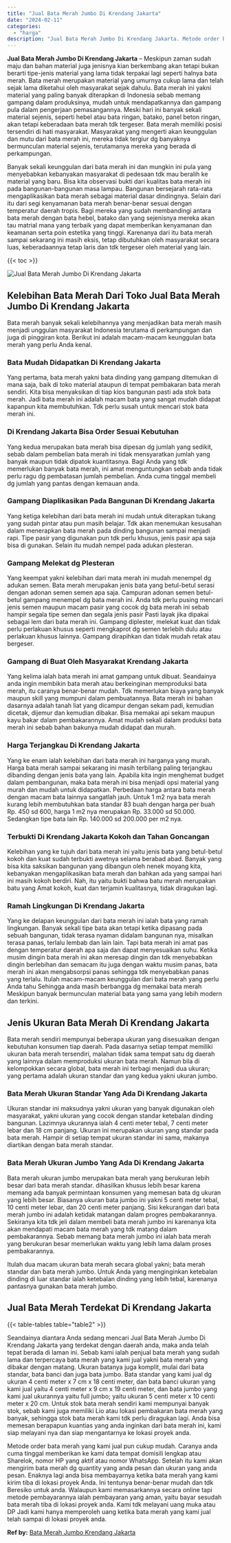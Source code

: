 ```yaml
---
title: "Jual Bata Merah Jumbo Di Krendang Jakarta"
date: "2024-02-11"
categories: 
  - "harga"
description: "Jual Bata Merah Jumbo Di Krendang Jakarta. Metode order bata merah yang kami jual pun cukup mudah. Caranya anda cuma tinggal memberikan ke kami data tempat d..."
---
```


**Jual Bata Merah Jumbo Di Krendang Jakarta** – Meskipun zaman sudah maju dan bahan material juga jenisnya kian berkembang akan tetapi bukan berarti tipe-jenis material yang lama tidak terpakai lagi seperti halnya bata merah. Bata merah merupakan material yang umurnya cukup lama dan telah sejak lama diketahui oleh masyarakat sejak dahulu. Bata merah ini yakni material yang paling banyak diterapkan di Indonesia sebab memang gampang dalam produksinya, mudah untuk mendapatkannya dan gampang pula dalam pengerjaan pemasangannya. Meski hari ini banyak sekali material sejenis, seperti hebel atau bata ringan, batako, panel beton ringan, akan tetapi keberadaan bata merah tdk tergeser. Bata merah memiliki posisi tersendiri di hati masyarakat. Masyarakat yang mengerti akan keunggulan dan mutu dari bata merah ini, mereka tidak tergiur dg banyaknya bermunculan material sejenis, terutamanya mereka yang berada di perkampungan.

Banyak sekali keunggulan dari bata merah ini dan mungkin ini pula yang menyebabkan kebanyakan masyarakat di pedesaan tdk mau beralih ke material yang baru. Bisa kita observasi bukti dari kualitas bata merah ini pada bangunan-bangunan masa lampau. Bangunan bersejarah rata-rata mengaplikasikan bata merah sebagai material dasar dindingnya. Selain dari itu dari segi kenyamanan bata merah benar-benar sesuai dengan temperatur daerah tropis. Bagi mereka yang sudah membandingi antara bata merah dengan bata hebel, batako dan yang sejenisnya mereka akan tau matrial mana yang terbaik yang dapat memberikan kenyamanan dan keamanan serta poin estetika yang tinggi. Karenanya dari itu bata merah sampai sekarang ini masih eksis, tetap dibutuhkan oleh masyarakat secara luas, keberadaannya tetap laris dan tdk tergeser oleh material yang lain.

{{< toc >}}

![Jual Bata Merah Jumbo Di Krendang Jakarta](/images/jual-bata-merah-29.png)

## Kelebihan Bata Merah Dari Toko Jual Bata Merah Jumbo Di Krendang Jakarta

Bata merah banyak sekali kelebihannya yang menjadikan bata merah masih menjadi unggulan masyarakat Indonesia terutama di perkampungan dan juga di pinggiran kota. Berikut ini adalah macam-macam keunggulan bata merah yang perlu Anda kenal.

### Bata Mudah Didapatkan Di Krendang Jakarta

Yang pertama, bata merah yakni bata dinding yang gampang ditemukan di mana saja, baik di toko material ataupun di tempat pembakaran bata merah sendiri. Kita bisa menyaksikan di tiap kios bangunan pasti ada stok bata merah. Jadi bata merah ini adalah macam bata yang sangat mudah didapat kapanpun kita membutuhkan. Tdk perlu susah untuk mencari stok bata merah ini.

### Di Krendang Jakarta Bisa Order Sesuai Kebutuhan

Yang kedua merupakan bata merah bisa dipesan dg jumlah yang sedikit, sebab dalam pembelian bata merah ini tidak mensyaratkan jumlah yang banyak maupun tidak dipatok kuantitasnya. Bagi Anda yang tdk memerlukan banyak bata merah, ini amat menguntungkan sebab anda tidak perlu ragu dg pembatasan jumlah pembelian. Anda cuma tinggal membeli dg jumlah yang pantas dengan kemauan anda.

### Gampang Diaplikasikan Pada Bangunan Di Krendang Jakarta

Yang ketiga kelebihan dari bata merah ini mudah untuk diterapkan tukang yang sudah pintar atau pun masih belajar. Tdk akan menemukan kesusahan dalam menerapkan bata merah pada dinding bangunan sampai menjadi rapi. Tipe pasir yang digunakan pun tdk perlu khusus, jenis pasir apa saja bisa di gunakan. Selain itu mudah nempel pada adukan plesteran.

### Gampang Melekat dg Plesteran

Yang keempat yakni kelebihan dari mata merah ini mudah menempel dg adukan semen. Bata merah merupakan jenis bata yang betul-betul serasi dengan adonan semen semen apa saja. Campuran adonan semen betul-betul gampang menempel dg bata merah ini. Anda tdk perlu pusing mencari jenis semen maupun macam pasir yang cocok dg bata merah ini sebab hampir segala tipe semen dan segala jenis pasir Pasti layak jika dipakai sebagai lem dari bata merah ini. Gampang diplester, melekat kuat dan tidak perlu perlakuan khusus seperti mengkaprot dg semen terlebih dulu atau perlakuan khusus lainnya. Gampang dirapihkan dan tidak mudah retak atau bergeser.

### Gampang di Buat Oleh Masyarakat Krendang Jakarta

Yang kelima ialah bata merah ini amat gampang untuk dibuat. Seandainya anda ingin membikin bata merah atau berkeinginan memproduksi bata merah, itu caranya benar-benar mudah. Tdk memerlukan biaya yang banyak maupun skill yang mumpuni dalam pembuatannya. Bata merah ini bahan dasarnya adalah tanah liat yang dicampur dengan sekam padi, kemudian dicetak, dijemur dan kemudian dibakar. Bisa memakai api sekam maupun kayu bakar dalam pembakarannya. Amat mudah sekali dalam produksi bata merah ini sebab bahan bakunya mudah didapat dan murah.

### Harga Terjangkau Di Krendang Jakarta

Yang ke enam ialah kelebihan dari bata merah ini harganya yang murah. Harga bata merah sampai sekarang ini masih terbilang paling terjangkau dibanding dengan jenis bata yang lain. Apabila kita ingin menghemat budget dalam pembangunan, maka bata merah ini bisa menjadi opsi material yang murah dan mudah untuk didapatkan. Perbedaan harga antara bata merah dengan macam bata lainnya sangatlah jauh. Untuk 1 m2 nya bata merah kurang lebih membutuhkan bata standar 83 buah dengan harga per buah Rp. 450 sd 600, harga 1 m2 nya merupakan Rp. 33.000 sd 50.000. Sedangkan tipe bata lain Rp. 140.000 sd 200.000 per m2 nya.

### Terbukti Di Krendang Jakarta Kokoh dan Tahan Goncangan

Kelebihan yang ke tujuh dari bata merah ini yaitu jenis bata yang betul-betul kokoh dan kuat sudah terbukti awetnya selama berabad abad. Banyak yang bisa kita saksikan bangunan yang dibangun oleh nenek moyang kita, kebanyakan mengaplikasikan bata merah dan bahkan ada yang sampai hari ini masih kokoh berdiri. Nah, itu yaitu bukti bahwa batu merah merupakan batu yang Amat kokoh, kuat dan terjamin kualitasnya, tidak diragukan lagi.

### Ramah Lingkungan Di Krendang Jakarta

Yang ke delapan keunggulan dari bata merah ini ialah bata yang ramah lingkungan. Banyak sekali tipe bata akan tetapi ketika dipasang pada sebuah bangunan, tidak terasa nyaman didalam bangunan nya, misalkan terasa panas, terlalu lembab dan lain lain. Tapi bata merah ini amat pas dengan temperatur daerah apa saja dan dapat menyesuaikan suhu. Ketika musim dingin bata merah ini akan meresap dingin dan tdk menyebabkan dingin berlebihan dan semacam itu juga dengan waktu musim panas, bata merah ini akan mengabsorpsi panas sehingga tdk menyebabkan panas yang terlalu. Itulah macam-macam keunggulan dari bata merah yang perlu Anda tahu Sehingga anda masih berbangga dg memakai bata merah Meskipun banyak bermunculan material bata yang sama yang lebih modern dan terkini.

## Jenis Ukuran Bata Merah Di Krendang Jakarta

Bata merah sendiri mempunyai beberapa ukuran yang disesuaikan dengan kebutuhan konsumen tiap daerah. Pada dasarnya setiap tempat memiliki ukuran bata merah tersendiri, malahan tidak sama tempat satu dg daerah yang lainnya dalam memproduksi ukuran bata merah. Namun bila di kelompokkan secara global, bata merah ini terbagi menjadi dua ukuran; yang pertama adalah ukuran standar dan yang kedua yakni ukuran jumbo.

### Bata Merah Ukuran Standar Yang Ada Di Krendang Jakarta

Ukuran standar ini maksudnya yakni ukuran yang banyak digunakan oleh masyarakat, yakni ukuran yang cocok dengan standar ketebalan dinding bangunan. Lazimnya ukurannya ialah 4 centi meter tebal, 7 centi meter lebar dan 18 cm panjang. Ukuran ini merupakan ukuran yang standar pada bata merah. Hampir di setiap tempat ukuran standar ini sama, makanya diartikan dengan bata merah standar.

### Bata Merah Ukuran Jumbo Yang Ada Di Krendang Jakarta

Bata merah ukuran jumbo merupakan bata merah yang berukuran lebih besar dari bata merah standar. dihasilkan khusus lebih besar karena memang ada banyak permintaan konsumen yang memesan bata dg ukuran yang lebih besar. Biasanya ukuran bata jumbo ini yakni 5 centi meter tebal, 10 centi meter lebar, dan 20 centi meter panjang. Sisi kekurangan dari bata merah jumbo ini adalah ketidak matangan dalam progres pembakarannya. Sekiranya kita tdk jeli dalam membeli bata merah jumbo ini karenanya kita akan mendapati macam bata merah yang tdk matang dalam pembakarannya. Sebab memang bata merah jumbo ini ialah bata merah yang berukuran besar memerlukan waktu yang lebih lama dalam proses pembakarannya.

Itulah dua macam ukuran bata merah secara global yakni; bata merah standar dan bata merah jumbo. Untuk Anda yang menginginkan ketebalan dinding di luar standar ialah ketebalan dinding yang lebih tebal, karenanya pantasnya gunakan bata merah jumbo.

## Jual Bata Merah Terdekat Di Krendang Jakarta

{{< table-tables table="table2" >}}

Seandainya diantara Anda sedang mencari Jual Bata Merah Jumbo Di Krendang Jakarta yang terdekat dengan daerah anda, maka anda telah tepat berada di laman ini. Sebab kami ialah penjual bata merah yang sudah lama dan terpercaya bata merah yang kami jual yakni bata merah yang dibakar dengan matang. Ukuran batanya juga komplit, mulai dari bata standar, bata banci dan juga bata jumbo. Bata standar yang kami jual dg ukuran 4 centi meter x 7 cm x 18 centi meter, dan bata banci ukuran yang kami jual yaitu 4 centi meter x 9 cm x 19 centi meter, dan bata jumbo yang kami jual ukurannya yaitu full jumbo; yaitu ukuran 5 centi meter x 10 centi meter x 20 cm. Untuk stok bata merah sendiri kami mempunyai banyak stok, sebab kami juga memiliki Lio atau lokasi pembakaran bata merah yang banyak, sehingga stok bata merah kami tdk perlu diragukan lagi. Anda bisa memesan berapapun kuantias yang anda inginkan dari bata merah ini, kami siap melayani nya dan siap mengantarnya ke lokasi proyek anda.

Metode order bata merah yang kami jual pun cukup mudah. Caranya anda cuma tinggal memberikan ke kami data tempat domisili lengkap atau Sharelok, nomor HP yang aktif atau nomor WhatsApp. Setelah itu kami akan mengirim bata merah dg quantity yang anda pesan dan ukuran yang anda pesan. Enaknya lagi anda bisa membayarnya ketika bata merah yang kami kirim tiba di lokasi proyek Anda. Ini tentunya benar-benar mudah dan tdk Beresiko untuk anda. Walaupun kami memasarkannya secara online tapi metode pembayarannya ialah pembayaran yang aman, yaitu bayar sesudah bata merah tiba di lokasi proyek anda. Kami tdk melayani uang muka atau DP Jadi kami hanya memperoleh uang ketika bata merah yang kami jual telah sampai di lokasi proyek anda.

**Ref by:** [Bata Merah Jumbo Krendang Jakarta](https://id.wikipedia.org/wiki/Bata)
